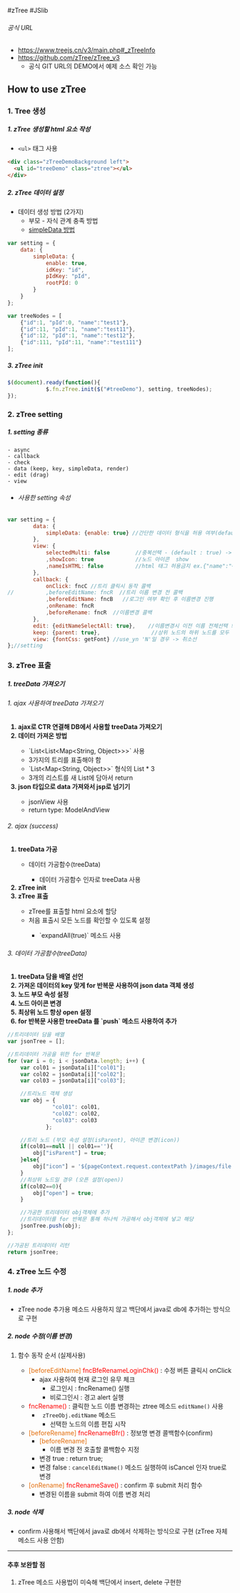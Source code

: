 #zTree #JSlib
###### 공식 URL
- https://www.treejs.cn/v3/main.php#_zTreeInfo
- https://github.com/zTree/zTree_v3
	- 공식 GIT URL의 DEMO에서 예제 소스 확인 가능

## How to use zTree 
### 1. Tree 생성
##### 1. zTree 생성할 html 요소 작성
-  `<ul>` 태그 사용
  ```html
<div class="zTreeDemoBackground left">
	<ul id="treeDemo" class="ztree"></ul>
</div>
```

##### 2. zTree 데이터 설정
- 데이터 생성 방법 (2가지)
	- 부모 - 자식 관계 충족 방법
	- <u>simpleData 방법</u>
```js
var setting = {
	data: {
		simpleData: {
			enable: true,
			idKey: "id",
			pIdKey: "pId",
			rootPId: 0
		}
	}
};

var treeNodes = [
    {"id":1, "pId":0, "name":"test1"},
    {"id":11, "pId":1, "name":"test11"},
    {"id":12, "pId":1, "name":"test12"},
    {"id":111, "pId":11, "name":"test111"}
];
```

##### 3. zTree init
```js
$(document).ready(function(){
			$.fn.zTree.init($("#treeDemo"), setting, treeNodes);
});
```


### 2. zTree setting
##### 1. setting 종류
	- async
	- callback
	- check
	- data (keep, key, simpleData, render)
	- edit (drag)
	- view

- ###### 사용한 setting 속성
```js
var setting = {
		data: {
			simpleData: {enable: true} //간단한 데이터 형식을 허용 여부(default : false)
		},
		view: {
			selectedMulti: false		//중복선택 - (default : true) -> false로 중복 선택 방지
			,showIcon: true				//노드 아이콘  show
			,nameIsHTML: false			//html 태그 허용금지 ex.{"name":"<font color='red'>test</font>"}
		},
		callback: {
			onClick: fncC //트리 클릭시 동작 콜백
// 			,beforeEditName: fncR  //트리 이름 변경 전 콜백
			,beforeEditName: fncB	//로그인 여부 확인 후 이름변경 진행
			,onRename: fncR
			,beforeRename: fncR  //이름변경 콜백
		},
		edit: {editNameSelectAll: true}, 	//이름변경시 이전 이름 전체선택 되도록
		keep: {parent: true}, 				 //상위 노드의 하위 노드를 모두 제거해도 해당 'isParent' 속성이 여전히 true를 유지
		view: {fontCss: getFont} //use_yn 'N'일 경우 -> 취소선
};//setting	
```


### 3. zTree 표출
##### 1. treeData 가져오기
<h6>1. ajax 사용하여 treeData 가져오기</h6>
<ol>
<b><li>ajax로 CTR 연결해 DB에서 사용할 treeData 가져오기</li></b>
<b><li>데이터 가져온 방법 </li></b>
	<ul>
	    <li>`List&lt;List&lt;Map&lt;String, Object&gt;&gt;&gt;` 사용</li>
		<li>3가지의 트리를 표출해야 함 </li>
	    <li>`List&lt;Map&lt;String, Object&gt;&gt;` 형식의 List * 3 </li>
	    <li> 3개의 리스트를 새 List에 담아서 return </li>
    </ul>
<b><li>json 타입으로 data 가져와서 jsp로 넘기기</li></b>
	<ul>
	    <li> jsonView 사용    </li>
		<li> return type: ModelAndView   </li>
    </ul>
</ol>

<h6>2. ajax (success)</h6>
<ol>
	<b><li> treeData 가공</li></b>
		<ul>
			<li>데이터 가공함수(treeData)</li>
				<ul>
					<li>데이터 가공함수 인자로 treeData 사용</li>
				</ul>
		</ul>
	<b><li> zTree init</li></b>
	<b><li> zTree 표출</li></b>
		<ul>
		<li>zTree를 표출할 html 요소에 할당</li>
		<li>처음 표출시 모든 노드를 확인할 수 있도록 설정</li>
			<ul>
				<li>`expandAll(true)` 메소드 사용</li>
			</ul>
		</ul>
</ol>
	   
<h6>3. 데이터 가공함수(treeData)</h6>
<ol>
	<b><li>treeData 담을 배열 선언</li></b>
	<b><li>가져온 데이터의 key 맞게 for 반복문 사용하여 json data 객체 생성</li></b>
	<b><li>노드 부모 속성 설정</li></b>
	<b><li>노드 아이콘 변경</li></b>
	<b><li>최상위 노드 항상 open 설정</li></b>
	<b><li> for 반복문 사용한 treeData 를 `push` 메소드 사용하여 추가</li></b>
</ol>

```js
//트리데이터 담을 배열
var jsonTree = [];

//트리데이터 가공을 위한 for 반복문
for (var i = 0; i < jsonData.length; i++) {
	var col01 = jsonData[i]["col01"];
	var col02 = jsonData[i]["col02"];
	var col03 = jsonData[i]["col03"];

	//트리노드 객체 생성
	var obj = {
			  "col01": col01,
			  "col02": col02,
			  "col03": col03
			};

	//트리 노드 (부모 속성 설정(isParent), 아이콘 변경(icon))
	if(col01==null || col01==''){	
		obj["isParent"] = true;
	}else{
		obj["icon"] = '${pageContext.request.contextPath }/images/file.png';
	}
	//최상위 노드일 경우 (오픈 설정(open))
	if(col02==0){	
		obj["open"] = true;
	}

	//가공한 트리데이터 obj객체에 추가
	//트리데이터를 for 반복문 통해 하나씩 가공해서 obj객체에 넣고 해당 
	jsonTree.push(obj);
};

//가공된 트리데이터 리턴
return jsonTree;

```


### 4. zTree 노드 수정
##### 1. node 추가
- zTree node 추가용 메소드 사용하지 않고 백단에서 java로 db에 추가하는 방식으로 구현
##### 2. node 수정(이름 변경)
1. 함수 동작 순서 (실제사용)

	- <font color="#e36c09"> </font><font color="#e36c09"> [beforeEditName]</font> <font color="#ff0000">fncBfeRenameLoginChk()</font> : 수정 버튼 클릭시 onClick
		- ajax 사용하여 현재 로그인 유무 체크
			- 로그인시 : fncRename() 실행
			- 비로그인시 : 경고 alert 실행
	- <font color="#ff0000">fncRename()</font> : 클릭한 노드 이름 변경하는 ztree 메소드 `editName()` 사용
		- ` zTreeObj.editName` 메소드
			- 선택한 노드의 이름 편집 시작
	- <font color="#e36c09">[beforeRename]</font> <font color="#ff0000">fncRenameBfr()</font> : 정보명 변경 콜백함수(confirm)
		- <font color="#e36c09">[beforeRename]</font>
			- 이름 변경 전 호출할 콜백함수 지정
		- 변경 true : return true;
		- 변경 false : `cancelEditName()` 메소드 실행하여 isCancel 인자 true로 변경
	- <font color="#e36c09">[onRename]</font> <font color="#ff0000">fncRenameSave()</font> : confirm 후 submit 처리 함수
		- 변경된 이름을 submit 하여 이름 변경 처리

##### 3. node 삭제
- confirm 사용해서 백단에서 java로 db에서 삭제하는 방식으로 구현 (zTree 자체 메소드 사용 안함)

---
#### 추후 보완할 점
1. zTree 메소드 사용법이 미숙해 백단에서 insert, delete 구현한


